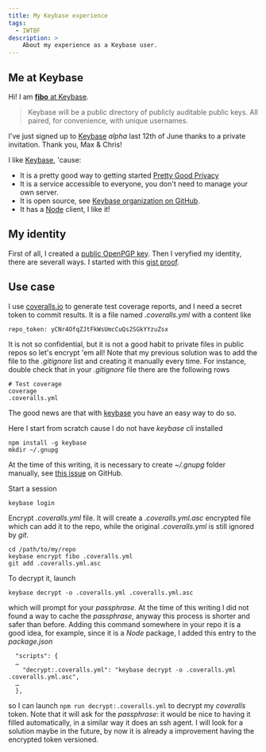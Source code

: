 ```yaml
---
title: My Keybase experience
tags:
  - IWTBF
description: >
    About my experience as a Keybase user.
---
```


## Me at Keybase

Hi! I am [**fibo** at Keybase][2].

> Keybase will be a public directory of publicly auditable public keys. All paired, for convenience, with unique usernames.

I've just signed up to [Keybase][1] *alpha* last 12th of June thanks to a private invitation. Thank you, Max & Chris!

I like [Keybase][1], 'cause:

* It is a pretty good way to getting started [Pretty Good Privacy][3]
* It is a service accessible to everyone, you don't need to manage your own server.
* It is open source, see [Keybase organization on GitHub][4].
* It has a [Node][5] client, I like it!

## My identity

First of all, I created a [public OpenPGP key][6].
Then I veryfied my identity, there are severall ways. I started with this [gist proof][7].

## Use case

I use [coveralls.io](https://coveralls.io/) to generate test coverage reports,
and I need a secret token to commit results. It is a file named *.coveralls.yml* with a content like

```
repo_token: yCNr4OfqZJtFkWsUmcCuQs2SGkYYzuZsx
```

It is not so confidential, but it is not a good habit to private files
in public repos so let's encrypt 'em all!
Note that my previous solution was to add the file to the *.gitignore* list and creating it manually every time.
For instance, double check that in your *.gitignore* file there are the following rows

```
# Test coverage
coverage
.coveralls.yml
```

The good news are that with [keybase][1] you have an easy way to do so.

Here I start from scratch cause I do not have *keybase cli* installed

```
npm install -g keybase
mkdir ~/.gnupg
```

At the time of this writing, it is necessary to create *~/.gnupg* folder manually, see [this issue](https://github.com/keybase/node-client/issues/202) on GitHub.

Start a session

```
keybase login
```

Encrypt *.coveralls.yml* file.  It will create a *.coveralls.yml.asc* encrypted file which can add it to the repo, while the original *.coveralls.yml* is still ignored by *git*.

```
cd /path/to/my/repo
keybase encrypt fibo .coveralls.yml
git add .coveralls.yml.asc
```

To decrypt it, launch

```
keybase decrypt -o .coveralls.yml .coveralls.yml.asc
```

which will prompt for your *passphrase*. At the time of this writing I did not found a way to cache the *passphrase*, anyway this process is shorter and safer than before.
Adding this command somewhere in your repo it is a good idea,
for example, since it is a *Node* package, I added this entry to the *package.json*

```
  "scripts": {
  …
    "decrypt:.coveralls.yml": "keybase decrypt -o .coveralls.yml .coveralls.yml.asc",
  …
  },
```

so I can launch `npm run decrypt:.coveralls.yml` to decrypt my *coveralls* token.
Note that it will ask for the *passphrase*: it would be nice to having it filled
automatically, in a similar way it does an ssh agent. I will look for a solution
maybe in the future, by now it is already a improvement having the encrypted token versioned.

  [1]: https://keybase.io/
  [2]: https://keybase.io/fibo
  [3]: http://en.wikipedia.org/wiki/Pretty_Good_Privacy
  [4]: https://github.com/keybase
  [5]: http://nodejs.org/
  [6]: https://keybase.io/fibo/key.asc
  [7]: https://gist.github.com/a5ebb031ad2ee2bdaf00

